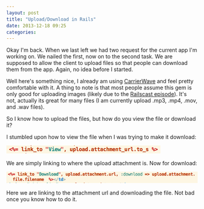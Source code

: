 ```yaml
---
layout: post
title: "Upload/Download in Rails"
date: 2013-12-18 09:25
categories:
---
```

Okay I'm back.  When we last left we had two request for the current app I'm working on.  We nailed the first, now on to the second task.  We are supposed to allow the client to upload files so that people can download them from the app.  Again, no idea before I started.

Well here's something nice, I already am using [CarrierWave](https://github.com/carrierwaveuploader/carrierwave) and feel pretty comfortable with it.  A thing to note is that most people assume this gem is only good for uploading images (likely due to the [Railscast episode](http://railscasts.com/episodes/253-carrierwave-file-uploads)). It's not, actually its great for many files (I am currently upload .mp3, .mp4, .mov, and .wav files).

So I know how to upload the files, but how do you view the file or download it?  

I stumbled upon how to view the file when I was trying to make it download:

![My params](/images/linkview.png)
 
We are simply linking to where the upload attachment is.  Now for download:

![My params](/images/linkdownload.png)

Here we are linking to the attachment url and downloading the file.  Not bad once you know how to do it.